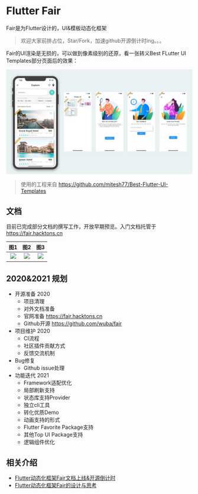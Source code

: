 # Flutter Fair
Fair是为Flutter设计的，UI&模板动态化框架

> 欢迎大家前排占位，Star/Fork，加速github开源倒计时ing。。。

Fair的UI渲染是无损的，可以做到像素级别的还原，看一张转义Best FLutter UI Templates部分页面后的效果：

![best-ui-template](best-ui-template.png)

> 使用的工程来自 https://github.com/mitesh77/Best-Flutter-UI-Templates

## 文档

目前已完成部分文档的撰写工作，开放早期预览。入门文档托管于 https://fair.hacktons.cn  

|                             图1                              |                             图2                              |                             图3                              |
| :----------------------------------------------------------: | :----------------------------------------------------------: | :----------------------------------------------------------: |
| ![](https://p1-juejin.byteimg.com/tos-cn-i-k3u1fbpfcp/bcbd2fd3a2304c6cb17de80ff49dcd60~tplv-k3u1fbpfcp-watermark.image) | ![](https://p3-juejin.byteimg.com/tos-cn-i-k3u1fbpfcp/68a3b32470ae4a1e81539102f65cfc1c~tplv-k3u1fbpfcp-watermark.image) | ![](https://p9-juejin.byteimg.com/tos-cn-i-k3u1fbpfcp/93082e85105247e4b6d482e8c141b09c~tplv-k3u1fbpfcp-watermark.image) |

## 2020&2021 规划

* 开源准备 2020
	* 项目清理
	* 对外文档准备
	* 官网准备 https://fair.hacktons.cn
	* Github开源 https://github.com/wuba/fair
* 项目维护 2020
	* CI流程
	* 社区插件贡献方式
    * 反馈交流机制
* Bug修复
	* Github issue处理
* 功能迭代 2021
	* Framework适配优化
	* 局部刷新支持
	* 状态库支持Provider
	* 独立cli工具
	* 转化优质Demo
    * 动画支持的形式
    * Flutter Favorite Package支持
    * 其他Top UI Package支持
    * 逻辑组件优化
    
## 相关介绍
* [Flutter动态化框架Fair文档上线&开源倒计时](https://juejin.cn/post/6901600898603024391)
* [Flutter动态化框架Fair的设计与思考](https://juejin.cn/post/6896655572910014478)
